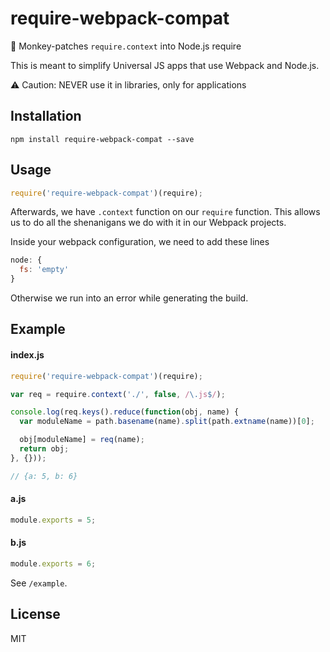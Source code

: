 # require-webpack-compat
:monkey: Monkey-patches `require.context` into Node.js require

This is meant to simplify Universal JS apps that use Webpack and Node.js.

:warning: Caution: NEVER use it in libraries, only for applications

## Installation

```
npm install require-webpack-compat --save
```

## Usage
```javascript
require('require-webpack-compat')(require);
```

Afterwards, we have `.context` function on our `require` function. This allows us to do all the shenanigans we do with it in our Webpack projects.

Inside your webpack configuration, we need to add these lines
```javascript
node: {
  fs: 'empty'
}
```
Otherwise we run into an error while generating the build.

## Example

#### index.js
```javascript
require('require-webpack-compat')(require);

var req = require.context('./', false, /\.js$/);

console.log(req.keys().reduce(function(obj, name) {
  var moduleName = path.basename(name).split(path.extname(name))[0];

  obj[moduleName] = req(name);
  return obj;
}, {}));

// {a: 5, b: 6}
```

#### a.js
```javascript
module.exports = 5;
```

#### b.js
```javascript
module.exports = 6;
```

See `/example`.

## License
MIT
